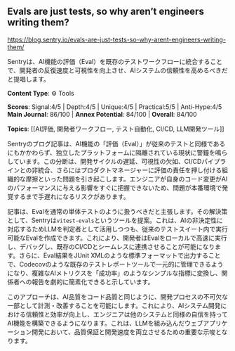 ## Evals are just tests, so why aren’t engineers writing them?

https://blog.sentry.io/evals-are-just-tests-so-why-arent-engineers-writing-them/

Sentryは、AI機能の評価（Eval）を既存のテストワークフローに統合することで、開発者の反復速度と可視性を向上させ、AIシステムの信頼性を高めるべきだと提唱します。

**Content Type**: ⚙️ Tools

**Scores**: Signal:4/5 | Depth:4/5 | Unique:4/5 | Practical:5/5 | Anti-Hype:4/5
**Main Journal**: 86/100 | **Annex Potential**: 84/100 | **Overall**: 84/100

**Topics**: [[AI評価, 開発者ワークフロー, テスト自動化, CI/CD, LLM開発ツール]]

Sentryのブログ記事は、AI機能の「評価（Eval）」が従来のテストと同様であるにもかかわらず、独立したプラットフォームに隔離されている現状に警鐘を鳴らしています。この分断は、開発サイクルの遅延、可視性の欠如、CI/CDパイプラインとの非統合、さらにはプロダクトマネージャーに評価の責任を押し付ける組織的な摩擦といった問題を引き起こします。エンジニアが自身のコード変更がAIのパフォーマンスに与える影響をすぐに把握できないため、問題が本番環境で発覚するまで手遅れになるリスクがあります。

記事は、Evalを通常の単体テストのように扱うべきだと主張します。その解決策として、Sentryは`vitest-evals`というツールを提案。これは、AIの非決定性に対応するためLLMを判定者として活用しつつも、従来のテストスイート内で実行可能なEvalを作成できます。これにより、開発者はEvalをローカルで高速に実行し、デバッグし、既存のCI/CDとシームレスに連携させることが可能になります。さらに、Eval結果をJUnit XMLのような標準フォーマットで出力することで、Codecovのような既存のテストレポートツールで一元的に管理できるようになり、複雑なAIメトリクスを「成功率」のようなシンプルな指標に変換し、関係者への報告を劇的に簡素化できると示しています。

このアプローチは、AI品質をコード品質と同じように、開発プロセスの不可欠な一部として計測・改善することを可能にします。これにより、AIシステム開発における信頼性と効率が向上し、エンジニアは他のシステムと同様の自信を持ってAI機能を構築できるようになります。これは、LLMを組み込んだウェブアプリケーション開発において、品質保証と開発速度を両立させるための重要な示唆となります。